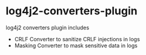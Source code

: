 # log4j2-converters-plugin
log4j2 converters plugin includes
* CRLF Converter to sanitize CRLF injections in logs
* Masking Converter to mask sensitive data in logs
